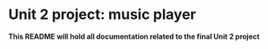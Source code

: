 # Unit 2 project: music player

**This README will hold all documentation related to the final Unit 2 project**



